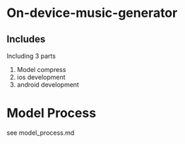 # On-device-music-generator
## Includes
Including 3 parts
1. Model compress
2. ios development
3. android development

# Model Process
see model_process.md
